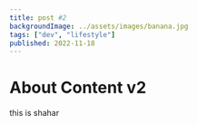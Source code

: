 ```yaml
---
title: post #2
backgroundImage: ../assets/images/banana.jpg
tags: ["dev", "lifestyle"]
published: 2022-11-18
---
```


# About Content v2

this is shahar
